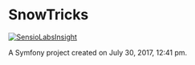 SnowTricks
==========

[![SensioLabsInsight](https://insight.sensiolabs.com/projects/91082ddc-cd1f-4afe-ba83-a26626e16238/big.png)](https://insight.sensiolabs.com/projects/91082ddc-cd1f-4afe-ba83-a26626e16238)

A Symfony project created on July 30, 2017, 12:41 pm.
